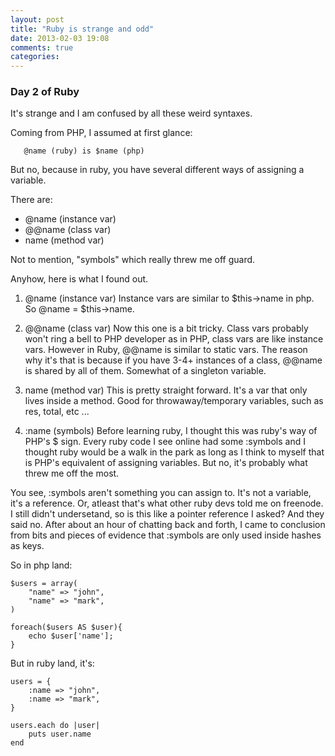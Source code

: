 ```yaml
---
layout: post
title: "Ruby is strange and odd"
date: 2013-02-03 19:08
comments: true
categories: 
---
```


### Day 2 of Ruby

It's strange and I am confused by all these weird syntaxes.

Coming from PHP, I assumed at first glance:

       @name (ruby) is $name (php)

But no, because in ruby, you have several different ways of assigning a variable.

There are:

- @name (instance var)
- @@name (class var)
- name (method var)

Not to mention, "symbols" which really threw me off guard.

Anyhow, here is what I found out.

1. @name (instance var)
Instance vars are similar to $this->name in php.
So @name = $this->name.

2. @@name (class var)
Now this one is a bit tricky. Class vars probably won't ring a bell to PHP developer as in PHP, class vars are like instance vars. However in Ruby, @@name is similar to static vars.
The reason why it's that is because if you have 3-4+ instances of a class, @@name is shared by all of them. Somewhat of a singleton variable.

3. name (method var)
This is pretty straight forward. It's a var that only lives inside a method. Good for throwaway/temporary variables, such as res, total, etc ...

4. :name (symbols)
Before learning ruby, I thought this was ruby's way of PHP's $ sign. Every ruby code I see online had some :symbols and I thought ruby would be a walk in the park as long as I think to myself that is PHP's equivalent of assigning variables. But no, it's probably what threw me off the most.

You see, :symbols aren't something you can assign to. It's not a variable, it's a reference. Or, atleast that's what other ruby devs told me on freenode. I still didn't undersetand, so is this like a pointer reference I asked? And they said no. After about an hour of chatting back and forth, I came to conclusion from bits and pieces of evidence that :symbols are only used inside hashes as keys. 

So in php land:

    $users = array(
        "name" => "john",
        "name" => "mark",
    )

    foreach($users AS $user){
        echo $user['name'];
    }

But in ruby land, it's:

    users = {
        :name => "john",
        :name => "mark",
    }
    
    users.each do |user|
        puts user.name
    end

